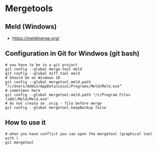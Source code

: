 # Mergetools 

## Meld (Windows) 

  *  https://meldmerge.org/

## Configuration in Git for Windwos (git bash) 

```
# you have to be in a git project 
git config --global merge.tool meld
git config --global diff.tool meld
# Should be on Windows 10 
git config --global mergetool.meld.path “/c/Users/Admin/AppData/Local/Programs/Meld/Meld.exe”
# sometimes here 
git config --global mergetool.meld.path "/c/Program Files (x86)/Meld/Meld.exe"
# do not create an .orig - file before merge 
git config --global mergetool.keepBackup false
```  

## How to use it 

```
# when you have conflict you can open the mergetool (graphical tool with )
git mergetool
```
